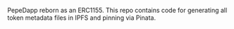 PepeDapp reborn as an ERC1155. This repo contains code for generating all token metadata files in IPFS and
pinning via Pinata.


